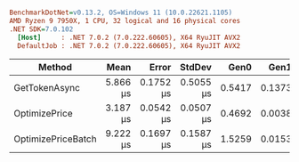 ﻿``` ini

BenchmarkDotNet=v0.13.2, OS=Windows 11 (10.0.22621.1105)
AMD Ryzen 9 7950X, 1 CPU, 32 logical and 16 physical cores
.NET SDK=7.0.102
  [Host]     : .NET 7.0.2 (7.0.222.60605), X64 RyuJIT AVX2
  DefaultJob : .NET 7.0.2 (7.0.222.60605), X64 RyuJIT AVX2


```
|             Method |     Mean |     Error |    StdDev |   Gen0 |   Gen1 | Allocated |
|------------------- |---------:|----------:|----------:|-------:|-------:|----------:|
|      GetTokenAsync | 5.866 μs | 0.1752 μs | 0.5055 μs | 0.5417 | 0.1373 |   8.93 KB |
|      OptimizePrice | 3.187 μs | 0.0542 μs | 0.0507 μs | 0.4692 | 0.0038 |   7.67 KB |
| OptimizePriceBatch | 9.222 μs | 0.1697 μs | 0.1587 μs | 1.5259 | 0.0153 |  24.95 KB |
